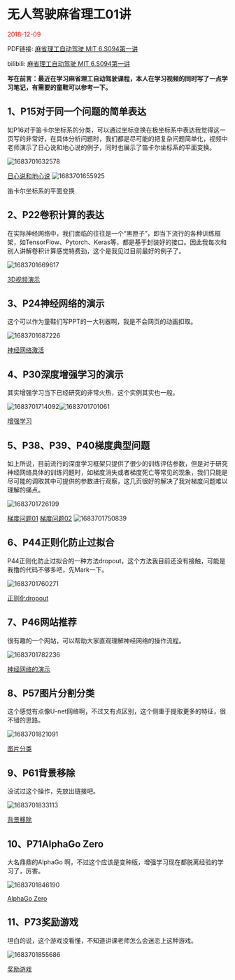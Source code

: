 # 无人驾驶麻省理工01讲

<div style='color:red'>2018-12-09 </div>

PDF链接: [麻省理工自动驾驶 MIT 6.S094第一讲](https://whuteducn-my.sharepoint.com/:b:/g/personal/220077_whut_edu_cn/EUUMsVDo9yJAg9bWfz40jQsBuXFY13DTisylqQDg1nwyUQ?e=EGdbDD)

bilibili: [麻省理工自动驾驶 MIT 6.S094第一讲](https://www.bilibili.com/video/av23594594)

**写在前言：最近在学习麻省理工自动驾驶课程，本人在学习视频的同时写了一点学习笔记，有需要的童鞋可以参考一下。**

## 1、P15对于同一个问题的简单表达

如P16对于笛卡尔坐标系的分类，可以通过坐标变换在极坐标系中表达我觉得这一页写的非常好，在具体分析问题时，我们都是尽可能的把复杂问题简单化，视频中老师演示了日心说和地心说的例子，同时也展示了笛卡尔坐标系的平面变换。

![1683701632578](/image/autoDriveForMIT01/1683701632578.png)

[日心说和地心说](http://www.365yg.com/i6632871765829747203/#mid=1619346472494083)
![1683701655925](/image/autoDriveForMIT01/1683701655925.png)

笛卡尔坐标系的平面变换

## 2、P22卷积计算的表达

在实际神经网络中，我们面临的往往是一个“黑匣子”，即当下流行的各种训练框架，如TensorFlow、Pytorch、Keras等，都是基于封装好的接口。因此我每次和别人讲解卷积计算感觉特费劲，这个是我见过目前最好的例子了。

![1683701669617](/image/autoDriveForMIT01/1683701669617.png)

[3D视频演示](http://www.365yg.com/i6632863431642841613/#mid=1619346472494083)

## 3、P24神经网络的演示

这个可以作为童鞋们写PPT的一大利器啊，我是不会网页的动画扣取。

![1683701687226](/image/autoDriveForMIT01/1683701687226.png)

[神经网络激活](https://appliedgo.net/perceptron/)

## 4、P30深度增强学习的演示

其实增强学习当下已经研究的非常火热，这个实例其实也一般。

![1683701714092](/image/autoDriveForMIT01/1683701714092.png)![1683701701061](/image/autoDriveForMIT01/1683701701061.png)

[增强学习](http://www.365yg.com/i6632863436051055118/#mid=1619346472494083)

## 5、P38、P39、P40梯度典型问题

如上所说，目前流行的深度学习框架只提供了很少的训练评估参数，但是对于研究神经网络具体的训练问题时，如梯度消失或者梯度死亡等常见的现象，我们只能是尽可能的调取其中可提供的参数进行观察，这几页很好的解决了我对梯度问题难以理解的痛点。

![1683701726199](/image/autoDriveForMIT01/1683701726199.png)

[梯度问题01](http://www.365yg.com/i6632871778764997134/#mid=1619346472494083)
[梯度问题02](http://www.365yg.com/i6632871782967689735/#mid=1619346472494083)
![1683701750839](/image/autoDriveForMIT01/1683701750839.png)

## 6、P44正则化防止过拟合

P44正则化防止过拟合的一种方法dropout，这个方法我目前还没有接触，可能是我撸的代码不够多吧，先Mark一下。

![1683701760271](/image/autoDriveForMIT01/1683701760271.png)

[正则化dropout](http://www.365yg.com/i6632871774423876109/#mid=1619346472494083)

## 7、P46网站推荐

很有趣的一个网站，可以帮助大家直观理解神经网络的操作流程。

![1683701782236](/image/autoDriveForMIT01/1683701782236.png)

[神经网络的演示](http://playground.tensorflow.org/#activation=tanh&batchSize=10&dataset=circle&regDataset=reg-plane&learningRate=0.03&regularizationRate=0&noise=0&networkShape=4,2&seed=0.23279&showTestData=false&discretize=false&percTrainData=50&x=true&y=true&xTimesY=false&xSquared=false&ySquared=false&cosX=false&sinX=false&cosY=false&sinY=false&collectStats=false&problem=classification&initZero=false&hideText=false)

## 8、P57图片分割分类

这个感觉有点像U-net网络啊，不过又有点区别，这个侧重于提取更多的特征，很不错的思路。

![1683701821091](/image/autoDriveForMIT01/1683701821091.png)

[图片分类](https://adeshpande3.github.io/adeshpande3.github.io/A-Beginner's-Guide-To-Understanding-Convolutional-Neural-Networks/)

## 9、P61背景移除

没试过这个操作，先放出链接吧。

![1683701833113](/image/autoDriveForMIT01/1683701833113.png)

[背景移除](https://towardsdatascience.com/background-removal-with-deep-learning-c4f2104b3157)

## 10、P71AlphaGo Zero

大名鼎鼎的AlphaGo 啊，不过这个应该是变种版，增强学习现在都脱离经验的学习了，厉害。

![1683701846190](/image/autoDriveForMIT01/1683701846190.png)

[AlphaGo Zero](http://www.365yg.com/i6632871770376372743/#mid=1619346472494083)

## 11、P73奖励游戏

坦白的说，这个游戏没看懂，不知道讲课老师怎么会迷恋上这种游戏。

![1683701855686](/image/autoDriveForMIT01/1683701855686.png)

[奖励游戏](http://www.365yg.com/i6632863427394011652/#mid=1619346472494083)
